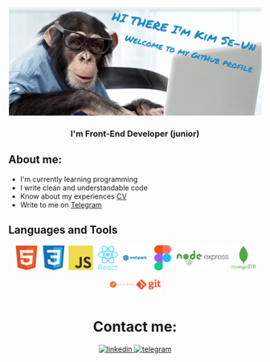 <img src="./image/header.png" alt="theme">
<h3 id="header" align="center"> I'm Front-End Developer (junior)</h3>

## About me: 
* I'm currently learning programming
* I write clean and understandable code
* Know about my experiences [CV](https://spb.hh.ru/resume/a8076163ff0ce127950039ed1f5852746e4b6c)
* Write to me on [Telegram](https://t.me/skim1994)

## Languages and Tools
<div id="images" align="center">
  <img src="./image/html5-original.svg" alt="html" width="50" height="50">
  <img src="./image/css3-original.svg" alt="css" width="50" height="50">
  <img src="./image/javascript-original.svg" alt="js" width="50" height="50">
  <img src="./image/react-original-wordmark.svg" alt="react" width="50" height="50">
  <img src="./image/webpack-plain-wordmark.svg" alt="webpack" width="50" height="50">
  <img src="./image/figma-original.svg" alt="figma" width="50" height="50">
  <img src="./image/nodejs-plain-wordmark.svg" alt="node.js" width="50" height="50">
  <img src="./image/express-original-wordmark.svg" alt="express" width="50" height="50">
  <img src="./image/mongodb-plain-wordmark.svg" alt="mongoDB" width="50" height="50">
  <img src="./image/postman-plain-wordmark.svg" alt="postman" width="50" height="50">
  <img src="./image/git-plain-wordmark.svg" alt="git" width="50" height="50">
</div>


<div id="contacts" align="center">
  <h1>Contact me:</h1>
  <a href="https://www.linkedin.com/in/se-un-kim-278542215/">
    <img src="https://shields.io./badge/Linkedin-skyblue?style=for-the-badge&logo=linkedin&logoColor=white&color=blue" alt="linkedin">
  </a>
  <a href="https://t.me/skim1994">
    <img src="https://shields.io./badge/Telegram-skyblue?style=for-the-badge&logo=Telegram&logoColor=white&color=blue" alt="telegram">
  </a>
</div>